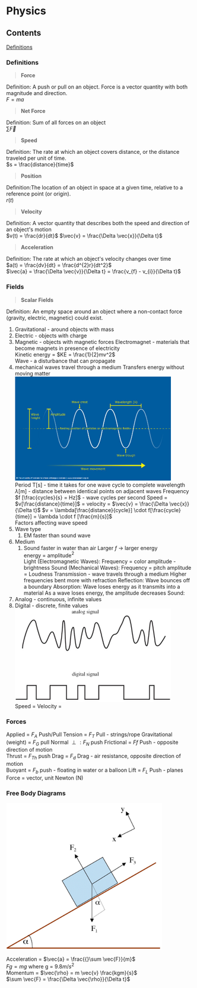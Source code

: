 # Physics

## Contents

[Definitions](#Definitions)<br>

### Definitions

>**Force**

Definition: A push or pull on an object. Force is a vector quantity with both magnitude and direction.<br>
$F = ma$

>**Net Force**

Definition: Sum of all forces on an object<br>
$\sum{\vec{F}}$<br>

>**Speed**

Definition: The rate at which an object covers distance, or the distance traveled per unit of time.<br>
$s = \frac{distance}{time}$

>**Position**

Definition:The location of an object in space at a given time, relative to a reference point (or origin).<br>
$r(t)$

>**Velocity**

Definition: A vector quantity that describes both the speed and direction of an object's motion<br>
$v(t) = \frac{dr}{dt}$
$\vec{v} = \frac{\Delta \vec{x}}{\Delta t}$<br>

>**Acceleration**

Definition: The rate at which an object's velocity changes over time<br>
$a(t) = \frac{dv}{dt} = \frac{d^{2}r}{dt^2}$<br>
$\vec{a} = \frac{\Delta \vec{v}}{\Delta t} = \frac{v_{f} - v_{i}}{\Delta t}$

### Fields

>**Scalar Fields**

Definition: An empty space around an object where a non-contact force (gravity, electric, magnetic) could exist.
1. Gravitational - around objects with mass
2. Electric - objects with charge
3. Magnetic - objects with magnetic forces
Electromagnet - materials that become magnets in presence of electricity<br>
Kinetic energy = $KE = \frac{1}{2}mv^2$<br>
Wave - a disturbance that can propagate<br>
1. mechanical waves travel through a medium
Transfers energy without moving matter<br>
<img src="Images/wave.png" width="420"><br>
Period T[s] - time it takes for one wave cycle to complete
wavelength $\lambda$[m] - distance between identical points on adjacent waves
Frequency $f [\frac{cycles}{s} = Hz]$ - wave cycles per second
Speed = $v[\frac{distance}{time}]$ = velocity = $\vec{v} = \frac{\Delta \vec{x}}{\Delta t}$
$v = \lambda[\frac{distance}{cycle}] \cdot f[\frac{cycle}{time}] = \lambda \cdot f [\frac{m}{s}]$<br>
Factors affecting wave speed
1. Wave type
   1. EM faster than sound wave
2. Medium
   1. Sound faster in water than air
Larger $f$ -> larger energy<br>
energy = amplitude$^2$<br>
Light (Electromagnetic Waves):
Frequency = color
amplitude - brightness
Sound (Mechanical Waves):
Frequency = pitch
amplitude = Loudness
Transmission - wave travels through a medium
Higher frequencies bent more with refraction
Reflection: Wave bounces off a boundary
Absorption: Wave loses energy as it transmits into a material
As a wave loses energy, the amplitude decreases
Sound:
1. Analog - continuous, infinite values
2. Digital - discrete, finite values<br>
<img src="Images/signals.jpg" width="420"><br>
Speed = 
Velocity = 

### Forces

Applied = $F_{A}$ Push/Pull
Tension = $F_{T}$ Pull - strings/rope
Gravitational (weight) = $F_{G}$ pull
Normal $\perp : F_{N}$ push
Frictional = $F{f}$ Push - opposite direction of motion<br>
Thrust = $F_{Th}$ push
Drag = $F_{d}$ Drag - air resistance, opposite direction of motion<br>
Buoyant = $F_{b}$ push - floating in water or a balloon
Lift = $F_{L}$ Push - planes
Force = vector, unit Newton (N)

### Free Body Diagrams

<img src="Images/freebody.jpg" width="420"><br>

Acceleration = $\vec{a} = \frac{{}\sum \vec{F}}{m}$<br>
$F{g} = mg$ where g = 9.8$m/s^2$<br>
Momentum = $\vec{\rho} = m \vec{v} \frac{kgm}{s}$<br>
$\sum \vec{F} = \frac{\Delta \vec{\rho}}{\Delta t}$<br>